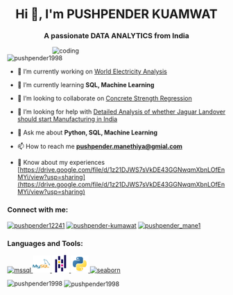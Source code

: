 <h1 align="center">Hi 👋, I'm PUSHPENDER KUAMWAT</h1>
<h3 align="center">A passionate DATA ANALYTICS from India</h3>
<img align="right" alt="coding" width="400" src="https://camo.githubusercontent.com/c1dcb74cc1c1835b1d716f5051499a2814c683c806b15f04b0eba492863703e9/68747470733a2f2f63646e2e6472696262626c652e636f6d2f75736572732f3733303730332f73637265656e73686f74732f363538313234332f6176656e746f2e676966">


<p align="left"> <img src="https://komarev.com/ghpvc/?username=pushpender1998&label=Profile%20views&color=0e75b6&style=flat" alt="pushpender1998" /> </p>

- 🔭 I’m currently working on [World Electricity Analysis](https://github.com/Pushpender1998/World-Electricity-Analysis)

- 🌱 I’m currently learning **SQL, Machine Learning**

- 👯 I’m looking to collaborate on [Concrete Strength Regression](https://github.com/Pushpender1998/Machine-Learning---Concrete-Strength-Regression-)

- 🤝 I’m looking for help with [Detailed Analysis of whether Jaguar Landover should start Manufacturing in India](https://github.com/Pushpender1998/CASE-STUDY---Detailed-Analysis-of-whether-Jaguar-Landover-should-start-Manufacturing-in-India-)

- 💬 Ask me about **Python, SQL, Machine Learning**

- 📫 How to reach me **pushpender.manethiya@gmial.com**

- 📄 Know about my experiences [https://drive.google.com/file/d/1z21DJWS7sVkDE43GGNwqmXbnLOfEnMYi/view?usp=sharing](https://drive.google.com/file/d/1z21DJWS7sVkDE43GGNwqmXbnLOfEnMYi/view?usp=sharing)

<h3 align="left">Connect with me:</h3>
<p align="left">
<a href="https://twitter.com/pushpender12241" target="blank"><img align="center" src="https://raw.githubusercontent.com/rahuldkjain/github-profile-readme-generator/master/src/images/icons/Social/twitter.svg" alt="pushpender12241" height="30" width="40" /></a>
<a href="https://linkedin.com/in/pushpender-kumawat" target="blank"><img align="center" src="https://raw.githubusercontent.com/rahuldkjain/github-profile-readme-generator/master/src/images/icons/Social/linked-in-alt.svg" alt="pushpender-kumawat" height="30" width="40" /></a>
<a href="https://www.hackerrank.com/pushpender_mane1" target="blank"><img align="center" src="https://raw.githubusercontent.com/rahuldkjain/github-profile-readme-generator/master/src/images/icons/Social/hackerrank.svg" alt="pushpender_mane1" height="30" width="40" /></a>
</p>

<h3 align="left">Languages and Tools:</h3>
<p align="left"> <a href="https://www.microsoft.com/en-us/sql-server" target="_blank" rel="noreferrer"> <img src="https://www.svgrepo.com/show/303229/microsoft-sql-server-logo.svg" alt="mssql" width="40" height="40"/> </a> <a href="https://www.mysql.com/" target="_blank" rel="noreferrer"> <img src="https://raw.githubusercontent.com/devicons/devicon/master/icons/mysql/mysql-original-wordmark.svg" alt="mysql" width="40" height="40"/> </a> <a href="https://pandas.pydata.org/" target="_blank" rel="noreferrer"> <img src="https://raw.githubusercontent.com/devicons/devicon/2ae2a900d2f041da66e950e4d48052658d850630/icons/pandas/pandas-original.svg" alt="pandas" width="40" height="40"/> </a> <a href="https://www.python.org" target="_blank" rel="noreferrer"> <img src="https://raw.githubusercontent.com/devicons/devicon/master/icons/python/python-original.svg" alt="python" width="40" height="40"/> </a> <a href="https://seaborn.pydata.org/" target="_blank" rel="noreferrer"> <img src="https://seaborn.pydata.org/_images/logo-mark-lightbg.svg" alt="seaborn" width="40" height="40"/> </a> </p>

<p><img align="left" src="https://github-readme-stats.vercel.app/api/top-langs?username=pushpender1998&show_icons=true&locale=en&layout=compact" alt="pushpender1998" /></p>

<p>&nbsp;<img align="center" src="https://github-readme-stats.vercel.app/api?username=pushpender1998&show_icons=true&locale=en" alt="pushpender1998" /></p>
